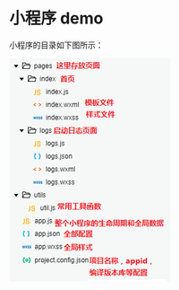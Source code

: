 # 小程序 demo

小程序的目录如下图所示：

![](https://github.com/AweiLoveAndroid/Hybrid-sample/blob/master/pics/%E5%B0%8F%E7%A8%8B%E5%BA%8F%E7%9A%84%E7%9B%AE%E5%BD%95%E7%BB%93%E6%9E%84%E7%A4%BA%E4%BE%8B.png?raw=true)